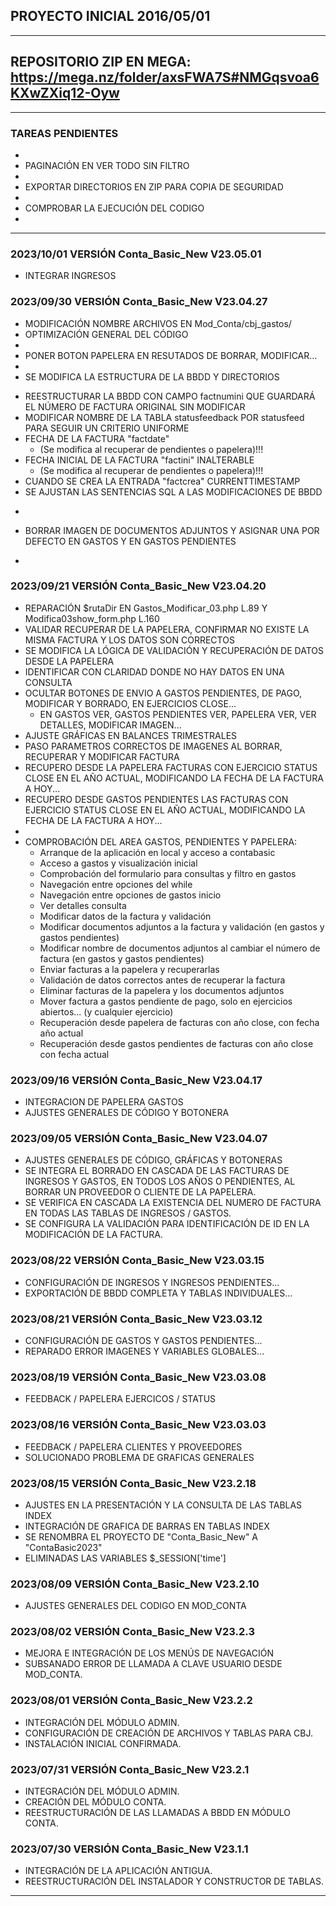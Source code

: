 ## PROYECTO INICIAL 2016/05/01
----
## REPOSITORIO ZIP EN MEGA: https://mega.nz/folder/axsFWA7S#NMGqsvoa6KXwZXiq12-Oyw
----
### TAREAS PENDIENTES

- 
- PAGINACIÓN EN VER TODO SIN FILTRO
- 
- EXPORTAR DIRECTORIOS EN ZIP PARA COPIA DE SEGURIDAD
- 
- COMPROBAR LA EJECUCIÓN DEL CODIGO
- 
----
### 2023/10/01 VERSIÓN Conta_Basic_New V23.05.01

- INTEGRAR INGRESOS

### 2023/09/30 VERSIÓN Conta_Basic_New V23.04.27

- MODIFICACIÓN NOMBRE ARCHIVOS EN Mod_Conta/cbj_gastos/
- OPTIMIZACIÓN GENERAL DEL CÓDIGO
- 
- PONER BOTON PAPELERA EN RESUTADOS DE BORRAR, MODIFICAR...
- 
- SE MODIFICA LA ESTRUCTURA DE LA BBDD Y DIRECTORIOS
+ REESTRUCTURAR LA BBDD CON CAMPO factnumini QUE GUARDARÁ EL NÚMERO DE FACTURA ORIGINAL SIN MODIFICAR
+ MODIFICAR NOMBRE DE LA TABLA statusfeedback POR statusfeed PARA SEGUIR UN CRITERIO UNIFORME
+ FECHA DE LA FACTURA "factdate" 
    - (Se modifica al recuperar de pendientes o papelera)!!!
+ FECHA INICIAL DE LA FACTURA "factini" INALTERABLE
    - (Se modifica al recuperar de pendientes o papelera)!!!
+ CUANDO SE CREA LA ENTRADA "factcrea" CURRENTTIMESTAMP
+ SE AJUSTAN LAS SENTENCIAS SQL A LAS MODIFICACIONES DE BBDD
- 
+ BORRAR IMAGEN DE DOCUMENTOS ADJUNTOS Y ASIGNAR UNA POR DEFECTO EN GASTOS Y EN GASTOS PENDIENTES
- 

### 2023/09/21 VERSIÓN Conta_Basic_New V23.04.20

- REPARACIÓN $rutaDir EN Gastos_Modificar_03.php L.89 Y Modifica03show_form.php L.160
- VALIDAR RECUPERAR DE LA PAPELERA, CONFIRMAR NO EXISTE LA MISMA FACTURA Y LOS DATOS SON CORRECTOS
- SE MODIFICA LA LÓGICA DE VALIDACIÓN Y RECUPERACIÓN DE DATOS DESDE LA PAPELERA
- IDENTIFICAR CON CLARIDAD DONDE NO HAY DATOS EN UNA CONSULTA
- OCULTAR BOTONES DE ENVIO A GASTOS PENDIENTES, DE PAGO, MODIFICAR Y BORRADO, EN EJERCICIOS CLOSE...
    - EN GASTOS VER, GASTOS PENDIENTES VER, PAPELERA VER, VER DETALLES, MODIFICAR IMAGEN... 
- AJUSTE GRÁFICAS EN BALANCES TRIMESTRALES
- PASO PARAMETROS CORRECTOS DE IMAGENES AL BORRAR, RECUPERAR Y MODIFICAR FACTURA
- RECUPERO DESDE LA PAPELERA FACTURAS CON EJERCICIO STATUS CLOSE EN EL AÑO ACTUAL, MODIFICANDO LA FECHA DE LA FACTURA A HOY...
- RECUPERO DESDE GASTOS PENDIENTES LAS FACTURAS CON EJERCICIO STATUS CLOSE EN EL AÑO ACTUAL, MODIFICANDO LA FECHA DE LA FACTURA A HOY...
- 
- COMPROBACIÓN DEL AREA GASTOS, PENDIENTES Y PAPELERA:
    + Arranque de la aplicación en local y acceso a contabasic
    + Acceso a gastos y visualización inicial
    + Comprobación del formulario para consultas y filtro en gastos
    + Navegación entre opciones del while
    + Navegación entre opciones de gastos inicio
    + Ver detalles consulta
    + Modificar datos de la factura y validación
    + Modificar documentos adjuntos a la factura y validación (en gastos y gastos pendientes)
    + Modificar nombre de documentos adjuntos al cambiar el número de factura (en gastos y gastos pendientes)
    + Enviar facturas a la papelera y recuperarlas
    + Validación de datos correctos antes de recuperar la factura
    + Eliminar facturas de la papelera y los documentos adjuntos
    + Mover factura a gastos pendiente de pago, solo en ejercicios abiertos... (y cualquier ejercicio)
    + Recuperación desde papelera de facturas con año close, con fecha año actual
    + Recuperación desde gastos pendientes de facturas con año close con fecha actual

### 2023/09/16 VERSIÓN Conta_Basic_New V23.04.17

- INTEGRACION DE PAPELERA GASTOS
- AJUSTES GENERALES DE CÓDIGO Y BOTONERA

### 2023/09/05 VERSIÓN Conta_Basic_New V23.04.07

- AJUSTES GENERALES DE CÓDIGO, GRÁFICAS Y BOTONERAS
- SE INTEGRA EL BORRADO EN CASCADA DE LAS FACTURAS DE INGRESOS Y GASTOS, EN TODOS LOS AÑOS O PENDIENTES, AL BORRAR UN PROVEEDOR O CLIENTE DE LA PAPELERA.
- SE VERIFICA EN CASCADA LA EXISTENCIA DEL NUMERO DE FACTURA EN TODAS LAS TABLAS DE INGRESOS / GASTOS.
- SE CONFIGURA LA VALIDACIÓN PARA IDENTIFICACIÓN DE ID EN LA MODIFICACIÓN DE LA FACTURA.

### 2023/08/22 VERSIÓN Conta_Basic_New V23.03.15

- CONFIGURACIÓN DE INGRESOS Y INGRESOS PENDIENTES...
- EXPORTACIÓN DE BBDD COMPLETA Y TABLAS INDIVIDUALES...

### 2023/08/21 VERSIÓN Conta_Basic_New V23.03.12

- CONFIGURACIÓN DE GASTOS Y GASTOS PENDIENTES...
- REPARADO ERROR IMAGENES Y VARIABLES GLOBALES...

### 2023/08/19 VERSIÓN Conta_Basic_New V23.03.08

- FEEDBACK / PAPELERA EJERCICOS / STATUS

### 2023/08/16 VERSIÓN Conta_Basic_New V23.03.03

- FEEDBACK / PAPELERA CLIENTES Y PROVEEDORES
- SOLUCIONADO PROBLEMA DE GRAFICAS GENERALES

### 2023/08/15 VERSIÓN Conta_Basic_New V23.2.18

- AJUSTES EN LA PRESENTACIÓN Y LA CONSULTA DE LAS TABLAS INDEX
- INTEGRACIÓN DE GRAFICA DE BARRAS EN TABLAS INDEX
- SE RENOMBRA EL PROYECTO DE "Conta_Basic_New" A "ContaBasic2023"
- ELIMINADAS LAS VARIABLES $_SESSION['time']

### 2023/08/09 VERSIÓN Conta_Basic_New V23.2.10

- AJUSTES GENERALES DEL CODIGO EN MOD_CONTA

### 2023/08/02 VERSIÓN Conta_Basic_New V23.2.3

- MEJORA E INTEGRACIÓN DE LOS MENÚS DE NAVEGACIÓN
- SUBSANADO ERROR DE LLAMADA A CLAVE USUARIO DESDE MOD_CONTA.

### 2023/08/01 VERSIÓN Conta_Basic_New V23.2.2

- INTEGRACIÓN DEL MÓDULO ADMIN.
- CONFIGURACIÓN DE CREACIÓN DE ARCHIVOS Y TABLAS PARA CBJ.
- INSTALACIÓN INICIAL CONFIRMADA.

### 2023/07/31 VERSIÓN Conta_Basic_New V23.2.1

- INTEGRACIÓN DEL MÓDULO ADMIN.
- CREACIÓN DEL MÓDULO CONTA.
- REESTRUCTURACIÓN DE LAS LLAMADAS A BBDD EN MÓDULO CONTA.
    
### 2023/07/30 VERSIÓN Conta_Basic_New V23.1.1

- INTEGRACIÓN DE LA APLICACIÓN ANTIGUA.
- REESTRUCTURACIÓN DEL INSTALADOR Y CONSTRUCTOR DE TABLAS.
----